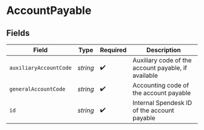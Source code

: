 # AccountPayable


## Fields

| Field                                               | Type                                                | Required                                            | Description                                         |
| --------------------------------------------------- | --------------------------------------------------- | --------------------------------------------------- | --------------------------------------------------- |
| `auxiliaryAccountCode`                              | *string*                                            | :heavy_check_mark:                                  | Auxiliary code of the account payable, if available |
| `generalAccountCode`                                | *string*                                            | :heavy_check_mark:                                  | Accounting code of the account payable              |
| `id`                                                | *string*                                            | :heavy_check_mark:                                  | Internal Spendesk ID of the account payable         |